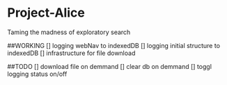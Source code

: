 # Project-Alice
Taming the madness of exploratory search



##WORKING
[] logging webNav to indexedDB
[] logging initial structure to indexedDB
[] infrastructure for file download


##TODO
[] download file on demmand
[] clear db on demmand
[] toggl logging status on/off
